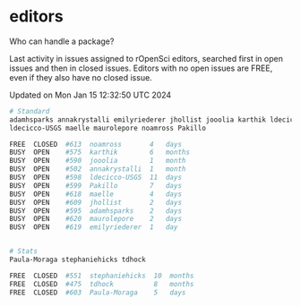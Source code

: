 # editors

Who can handle a package?

Last activity in issues assigned to rOpenSci editors, searched first in open
issues and then in closed issues. Editors with no open issues are FREE, even if
they also have no closed issue.


Updated on Mon Jan 15 12:32:50 UTC 2024

```bash
# Standard
adamhsparks annakrystalli emilyriederer jhollist jooolia karthik ldecicco
ldecicco-USGS maelle maurolepore noamross Pakillo

FREE  CLOSED  #613  noamross       4   days
BUSY  OPEN    #575  karthik        6   months
BUSY  OPEN    #590  jooolia        1   month
BUSY  OPEN    #502  annakrystalli  1   month
BUSY  OPEN    #598  ldecicco-USGS  11  days
BUSY  OPEN    #599  Pakillo        7   days
BUSY  OPEN    #618  maelle         4   days
BUSY  OPEN    #609  jhollist       2   days
BUSY  OPEN    #595  adamhsparks    2   days
BUSY  OPEN    #620  maurolepore    2   days
BUSY  OPEN    #619  emilyriederer  1   day


# Stats
Paula-Moraga stephaniehicks tdhock

FREE  CLOSED  #551  stephaniehicks  10  months
FREE  CLOSED  #475  tdhock          8   months
FREE  CLOSED  #603  Paula-Moraga    5   days
```
